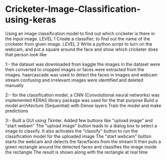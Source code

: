 # Cricketer-Image-Classification-using-keras

Using an image classification model to find out which cricketer is there in the input image.
LEVEL 1
Create a classifier, to find out the name of the cricketer from given image.
LEVEL 2
Write a python script to turn on the webcam, and put a square around the face and show which 
cricketer does that person look like


1:- the dataset was downloaded from kaggle
    the images in the dataset were then converted to cropped images or faces were extracted from the images.
    haarcascade was used to detect the faces in images and webcam stream
    confusing and irrelevant images were identified and deleted manually

2:- for the classification model, a CNN (Convolutional neural networks) was implemented
    KERAS library package was used for the that purpose
    Build a model architecture (Sequential) with Dense layers
    Train the model and make predictions
    
3:- Built a GUI using Tkinter. Added few buttons like "upload image" and "start webam"
    The "upload image" button leads to a dialog box to select a image to classify.
    It also activates the "classify" button to run the classification model for the uploaded image
    The "start webcam" button starts the webcam and detects the face/faces from the stream
    It then puts a green rectangle around the detected faces and classifies the image inside the rectangle
    The result is shown along with the rectangle at real time
    

